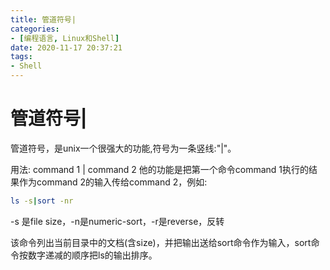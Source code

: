 ```yaml
---
title: 管道符号|
categories: 
- [编程语言, Linux和Shell]
date: 2020-11-17 20:37:21
tags:
- Shell
---
```

# 管道符号|
管道符号，是unix一个很强大的功能,符号为一条竖线:"|"。

用法: command 1 | command 2 他的功能是把第一个命令command 1执行的结果作为command 2的输入传给command 2，例如:

``` bash
ls -s|sort -nr
```


-s 是file size，-n是numeric-sort，-r是reverse，反转

该命令列出当前目录中的文档(含size)，并把输出送给sort命令作为输入，sort命令按数字递减的顺序把ls的输出排序。

